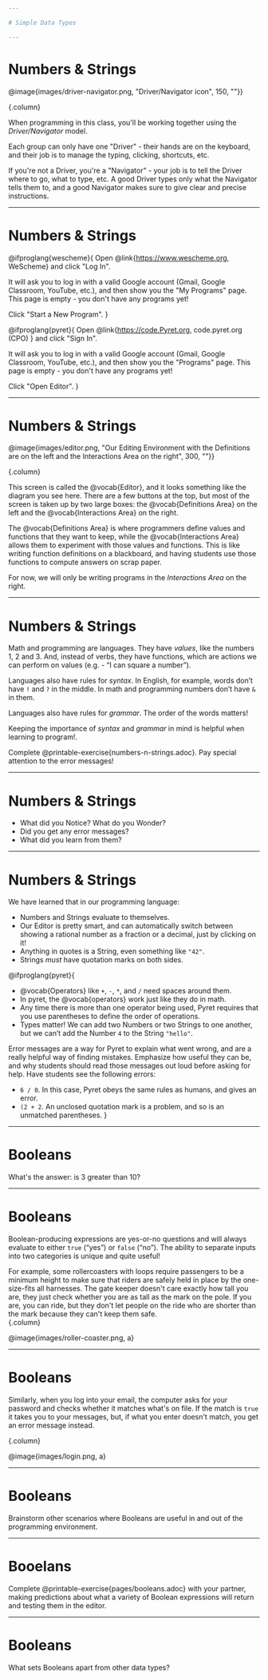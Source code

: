 ```yaml
---

# Simple Data Types

---
```


# Numbers & Strings 

@image{images/driver-navigator.png, "Driver/Navigator icon", 150, ""}}

{.column}

When programming in this class, you'll be working together using the _Driver/Navigator_ model. 

Each group can only have one "Driver" - their hands are on the keyboard, and their job is to manage the typing, clicking, shortcuts, etc. 

If you're not a Driver, you're a "Navigator" - your job is to tell the Driver where to go, what to type, etc. A good Driver types only what the Navigator tells them to, and a good Navigator makes sure to give clear and precise instructions.

---

# Numbers & Strings

@ifproglang{wescheme}{
Open @link{https://www.wescheme.org, WeScheme} and click "Log In". 

It will ask you to log in with a valid Google account (Gmail, Google Classroom, YouTube, etc.), and then show you the "My Programs" page. This page is empty - you don't have any programs yet! 

Click "Start a New Program".
}

@ifproglang{pyret}{
Open @link{https://code.Pyret.org, code.pyret.org (CPO) } and click "Sign In". 

It will ask you to log in with a valid Google account (Gmail, Google Classroom, YouTube, etc.), and then show you the "Programs" page. This page is empty - you don't have any programs yet! 

Click "Open Editor".
}

---

# Numbers & Strings

@image{images/editor.png, "Our Editing Environment with the Definitions are on the left and the Interactions Area on the right", 300, ""}}

{.column}

This screen is called the @vocab{Editor}, and it looks something like the diagram you see here. There are a few buttons at the top, but most of the screen is taken up by two large boxes: the @vocab{Definitions Area} on the left and the @vocab{Interactions Area} on the right.

The @vocab{Definitions Area} is where programmers define values and functions that they want to keep, while the @vocab{Interactions Area} allows them to experiment with those values and functions. This is like writing function definitions on a blackboard, and having students use those functions to compute answers on scrap paper.

For now, we will only be writing programs in the *Interactions Area* on the right.

---

# Numbers & Strings

Math and programming are languages. They have *values*, like the numbers 1, 2 and 3. And, instead of verbs, they have functions, which are actions we can perform on values (e.g. - “I can square a number”).

Languages also have rules for *syntax*. In English, for example, words don’t have `!` and `?` in the middle. In math and programming numbers don’t have `&` in them.

Languages also have rules for *grammar*. The order of the words matters!

Keeping the importance of *syntax* and *grammar* in mind is helpful when learning to program!.

Complete @printable-exercise{numbers-n-strings.adoc}. Pay special attention to the error messages!

---

# Numbers & Strings

- What did you Notice? What do you Wonder?
- Did you get any error messages? 
- What did you learn from them? 

<!--
    Most of the error messages we've just seen were drawing our attention to @vocab{syntax errors}: Missing commas, unclosed strings, etc.

    @ifproglang{pyret}{Common Misconceptions: In Pyret, writing decimals as `.5` (without the leading zero) results in a @vocab{syntax error}. Make sure students understand that Pyret needs decimals to start with a zero!}
    
    -->

---

# Numbers & Strings

We have learned that in our programming language:

- Numbers and Strings evaluate to themselves.
- Our Editor is pretty smart, and can automatically switch between showing a rational number as a fraction or a decimal, just by clicking on it!
- Anything in quotes is a String, even something like `"42"`.
- Strings _must_ have quotation marks on both sides.

@ifproglang{pyret}{
- @vocab{Operators} like `+`, `-`, `*`, and `/` need spaces around them.
- In pyret, the @vocab{operators} work just like they do in math.
- Any time there is more than one operator being used, Pyret requires that you use parentheses to define the order of operations.
- Types matter! We can add two Numbers or two Strings to one another, but we can’t add the Number `4` to the String `"hello"`.

Error messages are a way for Pyret to explain what went wrong, and are a really helpful way of finding mistakes. Emphasize how useful they can be, and why students should read those messages out loud before asking for help. Have students see the following errors:

- `6 / 0`. In this case, Pyret obeys the same rules as humans, and gives an error.
- `(2 + 2`. An unclosed quotation mark is a problem, and so is an unmatched parentheses.
}

---
# Booleans 

What's the answer: is 3 greater than 10?

---
# Booleans

Boolean-producing expressions are yes-or-no questions and will always evaluate to either `true` (“yes”) or `false` (“no”).  The ability to separate inputs into two categories is unique and quite useful!

For example, some rollercoasters with loops require passengers to be a minimum height to make sure that riders are safely held in place by the one-size-fits all harnesses. The gate keeper doesn't care exactly how tall you are, they just check whether you are as tall as the mark on the pole. If you are, you can ride, but they don't let people on the ride who are shorter than the mark because they can't keep them safe.  
{.column}

@image{images/roller-coaster.png, a}

--- 
# Booleans

Similarly, when you log into your email, the computer asks for your password and checks whether it matches what's on file. If the match is `true` it takes you to your messages, but, if what you enter doesn't match, you get an error message instead.

{.column}

@image{images/login.png, a}

---
# Booleans

Brainstorm other scenarios where Booleans are useful in and out of the programming environment.

---
# Booelans

Complete @printable-exercise{pages/booleans.adoc} with your partner, making predictions about what a variety of Boolean expressions will return and testing them in the editor.

---
# Booleans

What sets Booleans apart from other data types?
